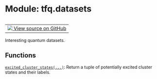 <div itemscope itemtype="http://developers.google.com/ReferenceObject">
<meta itemprop="name" content="tfq.datasets" />
<meta itemprop="path" content="Stable" />
</div>

# Module: tfq.datasets

<!-- Insert buttons and diff -->

<table class="tfo-notebook-buttons tfo-api" align="left">

<td>
  <a target="_blank" href="https://github.com/tensorflow/quantum/tree/master/tensorflow_quantum/datasets/__init__.py">
    <img src="https://www.tensorflow.org/images/GitHub-Mark-32px.png" />
    View source on GitHub
  </a>
</td></table>



Interesting quantum datasets.



## Functions

[`excited_cluster_states(...)`](../tfq/datasets/excited_cluster_states.md): Return a tuple of potentially excited cluster states and their labels.

